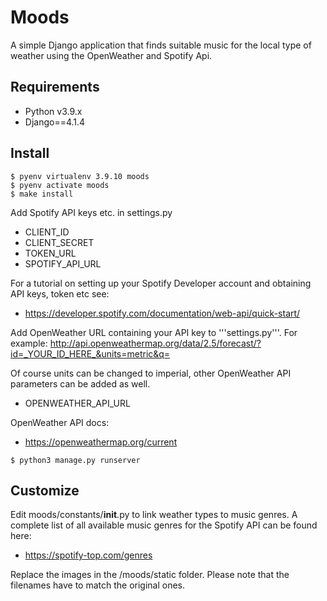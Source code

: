 # Moods

A simple Django application that finds suitable music for the local type of weather using the OpenWeather and Spotify Api.


## Requirements

* Python v3.9.x
* Django==4.1.4


## Install


```
$ pyenv virtualenv 3.9.10 moods
$ pyenv activate moods
$ make install
```

Add Spotify API keys etc. in settings.py 

* CLIENT_ID
* CLIENT_SECRET
* TOKEN_URL
* SPOTIFY_API_URL

For a tutorial on setting up your Spotify Developer account and obtaining API keys, token etc see:

* https://developer.spotify.com/documentation/web-api/quick-start/


Add OpenWeather URL containing your API key to '''settings.py'''. 
For example: http://api.openweathermap.org/data/2.5/forecast/?id=_YOUR_ID_HERE_&units=metric&q=

Of course units can be changed to imperial, other OpenWeather API parameters can be added as well.

* OPENWEATHER_API_URL

OpenWeather API docs:

* https://openweathermap.org/current

```
$ python3 manage.py runserver
```


## Customize

Edit moods/constants/__init__.py to link weather types to music genres. A 
complete list of all available music genres for the Spotify API can be found 
here:

* https://spotify-top.com/genres

Replace the images in the /moods/static folder. Please note that the filenames have to match the original ones.
